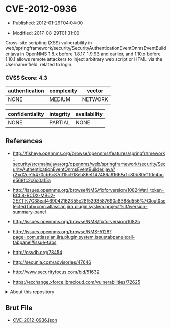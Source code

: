 # CVE-2012-0936

- Published: 2012-01-29T04:04:00

- Modified: 2017-08-29T01:31:00

Cross-site scripting (XSS) vulnerability in web/springframework/security/SecurityAuthenticationEventOnmsEventBuilder.java in OpenNMS 1.8.x before 1.8.17, 1.9.93 and earlier, and 1.10.x before 1.10.1 allows remote attackers to inject arbitrary web script or HTML via the Username field, related to login.

### CVSS Score: **4.3**

| authentication | complexity | vector |
| --- | --- | --- |
| NONE | MEDIUM | NETWORK |

| confidentiality | integrity | availability |
| --- | --- | --- |
| NONE | PARTIAL | NONE |

## References

* http://fisheye.opennms.org/browse/opennms/features/springframework-security/src/main/java/org/opennms/web/springframework/security/SecurityAuthenticationEventOnmsEventBuilder.java?r2=d2ce15470cb6c87c115c918eb86ef147486a9166&r1=80b80e110e4bce568fc2c6c0a15a

* http://issues.opennms.org/browse/NMS/fixforversion/10824#atl_token=BCL8-RCDX-MB62-2EZT%7C38eaf469042162355c28f5393587690a8388d556%7Clout&selectedTab=com.atlassian.jira.plugin.system.project%3Aversion-summary-panel

* http://issues.opennms.org/browse/NMS/fixforversion/10825

* http://issues.opennms.org/browse/NMS-5128?page=com.atlassian.jira.plugin.system.issuetabpanels:all-tabpanel#issue-tabs

* http://osvdb.org/78454

* http://secunia.com/advisories/47646

* http://www.securityfocus.com/bid/51632

* https://exchange.xforce.ibmcloud.com/vulnerabilities/72625

<details>
<summary>About this repository</summary> 

  This repository is part of the project [Live Hack CVE](https://github.com/Live-Hack-CVE). Main website can be found [www.live-hack.org](https://www.live-hack.org) 
  
  Made by [Sn0wAlice](https://github.com/Sn0wAlice) for the people that care about security and need to have a feed of the latest CVEs. Hope you enjoy it, don't forget to star the repo and follow me on [Twitter](https://twitter.com/Sn0wAlice) and [Github](https://github.com/Sn0wAlice). And that is my [personnal website](https://www.alice-snow.me/)

  - [Home Page](https://github.com/Live-Hack-CVE)
  - [Framework](https://github.com/Live-Hack-CVE/cve-framework)
  - [CVE database](https://github.com/Live-Hack-CVE/full_database)
  - [Changelog](https://github.com/Live-Hack-CVE/Changelog)
</details>

## Brut File

* [CVE-2012-0936.json](https://raw.githubusercontent.com/Live-Hack-CVE/full_database/main/cves/2012/CVE-2012-0936.json)

